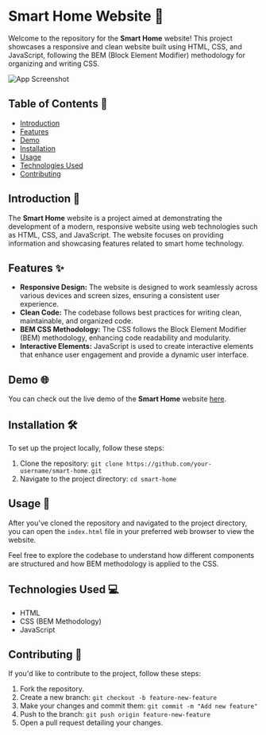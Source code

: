 # Smart Home Website 🏡

Welcome to the repository for the **Smart Home** website! This project showcases a responsive and clean website built using HTML, CSS, and JavaScript, following the BEM (Block Element Modifier) methodology for organizing and writing CSS.

![App Screenshot](https://i.postimg.cc/WzXxgQdF/smarthome-1980.jpg)

## Table of Contents 📑

- [Introduction](#introduction)
- [Features](#features)
- [Demo](#demo)
- [Installation](#installation)
- [Usage](#usage)
- [Technologies Used](#technologies-used)
- [Contributing](#contributing)

## Introduction 🌟

The **Smart Home** website is a project aimed at demonstrating the development of a modern, responsive website using web technologies such as HTML, CSS, and JavaScript. The website focuses on providing information and showcasing features related to smart home technology.

## Features ✨

- **Responsive Design:** The website is designed to work seamlessly across various devices and screen sizes, ensuring a consistent user experience.
- **Clean Code:** The codebase follows best practices for writing clean, maintainable, and organized code.
- **BEM CSS Methodology:** The CSS follows the Block Element Modifier (BEM) methodology, enhancing code readability and modularity.
- **Interactive Elements:** JavaScript is used to create interactive elements that enhance user engagement and provide a dynamic user interface.

## Demo 🌐

You can check out the live demo of the **Smart Home** website [here](https://gmsakibursabbir.github.io/smart-home/).

## Installation 🛠️

To set up the project locally, follow these steps:

1. Clone the repository: `git clone https://github.com/your-username/smart-home.git`
2. Navigate to the project directory: `cd smart-home`

## Usage 🚀

After you've cloned the repository and navigated to the project directory, you can open the `index.html` file in your preferred web browser to view the website.

Feel free to explore the codebase to understand how different components are structured and how BEM methodology is applied to the CSS.

## Technologies Used 💻

- HTML
- CSS (BEM Methodology)
- JavaScript

## Contributing 🤝

If you'd like to contribute to the project, follow these steps:

1. Fork the repository.
2. Create a new branch: `git checkout -b feature-new-feature`
3. Make your changes and commit them: `git commit -m "Add new feature"`
4. Push to the branch: `git push origin feature-new-feature`
5. Open a pull request detailing your changes.

